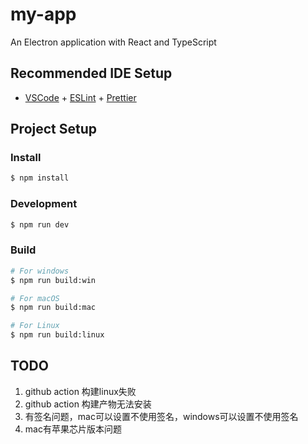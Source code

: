 # my-app

An Electron application with React and TypeScript

## Recommended IDE Setup

- [VSCode](https://code.visualstudio.com/) + [ESLint](https://marketplace.visualstudio.com/items?itemName=dbaeumer.vscode-eslint) + [Prettier](https://marketplace.visualstudio.com/items?itemName=esbenp.prettier-vscode)

## Project Setup

### Install

```bash
$ npm install
```

### Development

```bash
$ npm run dev
```

### Build

```bash
# For windows
$ npm run build:win

# For macOS
$ npm run build:mac

# For Linux
$ npm run build:linux
```

## TODO
1. github action 构建linux失败
2. github action 构建产物无法安装
3. 有签名问题，mac可以设置不使用签名，windows可以设置不使用签名
4. mac有苹果芯片版本问题

